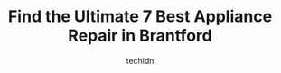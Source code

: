 ---
layout: ampstory
image: https://i0.wp.com/www.auto.or.id/wp-content/uploads/2023/06/appliance-repair-brantford-0-brantford-1686327448.jpeg?resize=640,853
author: techidn
featured: false
description: Brantford, Ontario, Canada is a haven for Appliance Repair enthusiasts, boasting an impressive array of 7 top-notch establishments. Whether youre a seasoned connoisseur or simply curious to
title: Find the Ultimate 7 Best Appliance Repair in Brantford
cover:
   title: Find the Ultimate 7 Best Appliance Repair in Brantford
   subtitle: AUTO.OR.ID
   background: https://www.auto.or.id/wp-content/uploads/2023/06/appliance-repair-brantford-0-brantford-1686327448.jpeg

pages: 
 - layout: thirds
   top: <h1>#1 Hearth & Home</h1>
   bottom: "<p>Andy Molenaar, Kyle and Mike converted a wood burning fireplace with a  beautiful Valor gas unit. All were courteous, professional and accommodating. Andy helped me find </p>"
   background: https://www.auto.or.id/wp-content/uploads/2023/06/appliance-repair-brantford-1-brantford-1686327450.jpeg
   backgroundblur: true
 - layout: thirds
   top: <h1>#2 TA Appliances & Barbecues</h1>
   bottom: "<p>195 Henry St, Brantford, ON N3S 5C9, Canada</p>"
   background: https://www.auto.or.id/wp-content/uploads/2023/06/appliance-repair-brantford-2-brantford-1686327450.jpeg
   cta:
      link: https://www.auto.or.id/find-the-ultimate-7-best-appliance-repair-in-brantford/
      text: Find the Ultimate 7 Best Appliance Repair in Brantford
 - layout: thirds
   top: <h1>#3 Ancaster Food Equipment</h1>
   bottom: "<p>396 Henry St, Brantford, ON N3S 7W1, Canada</p>"
   background: https://images.unsplash.com/photo-1508048236731-b5ef91f7840c?ixlib=rb-4.0.3&ixid=MnwxMjA3fDB8MHxwaG90by1wYWdlfHx8fGVufDB8fHx8&auto=format&fit=crop&w=640&h=853&q=80
   cta:
      link: https://www.auto.or.id/find-the-ultimate-7-best-appliance-repair-in-brantford/
      text: Find the Ultimate 7 Best Appliance Repair in Brantford
 - layout: thirds
   top: <h1>#4 Crystal Heating and Cooling</h1>
   bottom: "<p>55 Plant Farm Blvd, Brantford, ON N3S 7W2, Canada</p>"
   background: https://images.unsplash.com/photo-1536700503339-1e4b06520771?ixlib=rb-4.0.3&ixid=MnwxMjA3fDB8MHxwaG90by1wYWdlfHx8fGVufDB8fHx8&auto=format&fit=crop&w=640&h=853&q=80
   cta:
      link: https://www.auto.or.id/find-the-ultimate-7-best-appliance-repair-in-brantford/
      text: Find the Ultimate 7 Best Appliance Repair in Brantford
 - layout: thirds
   top: <h1>#5 SOS Appliance Repairs</h1>
   bottom: "<p>783 Colborne St E, Brantford, ON N3S 3S3, Canada</p>"
   background: https://images.unsplash.com/photo-1592853625511-ad0edcc69c07?ixlib=rb-4.0.3&ixid=MnwxMjA3fDB8MHxwaG90by1wYWdlfHx8fGVufDB8fHx8&auto=format&fit=crop&w=640&h=853&q=80
   cta:
      link: https://www.auto.or.id/find-the-ultimate-7-best-appliance-repair-in-brantford/
      text: Find the Ultimate 7 Best Appliance Repair in Brantford
 - layout: thirds
   top: <h1>#6 B K Appliances</h1>
   bottom: "<p>260 Murray St, Brantford, ON N3S 5S5, Canada</p>"
   background: https://images.unsplash.com/photo-1608315397378-2c9895eade16?ixlib=rb-4.0.3&ixid=MnwxMjA3fDB8MHxwaG90by1wYWdlfHx8fGVufDB8fHx8&auto=format&fit=crop&w=640&h=853&q=80
   cta:
      link: https://www.auto.or.id/find-the-ultimate-7-best-appliance-repair-in-brantford/
      text: Find the Ultimate 7 Best Appliance Repair in Brantford
 - layout: thirds
   top: <h1>#7 Salt & Pepper Kitchens and Appliances</h1>
   bottom: "<p>1125 Colborne St E, Brantford, ON N3S 0H4, Canada</p>"
   background: https://images.unsplash.com/photo-1640168822478-3e59ab26add1?ixlib=rb-4.0.3&ixid=MnwxMjA3fDB8MHxwaG90by1wYWdlfHx8fGVufDB8fHx8&auto=format&fit=crop&w=640&h=853&q=80
   cta:
      link: https://www.auto.or.id/find-the-ultimate-7-best-appliance-repair-in-brantford/
      text: Find the Ultimate 7 Best Appliance Repair in Brantford
 - layout: thirds
   middle: Continue reading...
   background: https://images.unsplash.com/photo-1626302592106-ad36b003cb39?ixlib=rb-4.0.3&ixid=MnwxMjA3fDB8MHxwaG90by1wYWdlfHx8fGVufDB8fHx8&auto=format&fit=crop&w=640&h=853&q=80
   cta:
      link: https://www.auto.or.id/find-the-ultimate-7-best-appliance-repair-in-brantford/
      text: Find the Ultimate 7 Best Appliance Repair in Brantford

---